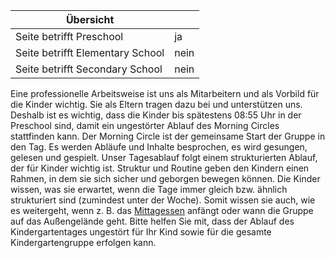 | Übersicht | |
| --- | --- |
| Seite betrifft Preschool | ja |
| Seite betrifft Elementary School | nein |
| Seite betrifft Secondary School | nein |

Eine professionelle Arbeitsweise ist uns als Mitarbeitern und als Vorbild für die Kinder wichtig. Sie als Eltern tragen dazu bei und unterstützen uns. Deshalb ist es wichtig, dass die Kinder bis spätestens 08:55 Uhr in der Preschool sind, damit ein ungestörter Ablauf des Morning Circles stattfinden kann. Der Morning Circle ist der gemeinsame Start der Gruppe in den Tag. Es werden Abläufe und Inhalte besprochen, es wird gesungen, gelesen und gespielt. Unser Tagesablauf folgt einem strukturierten Ablauf, der für Kinder wichtig ist. Struktur und Routine geben den Kindern einen Rahmen, in dem sie sich sicher und geborgen bewegen können. Die Kinder wissen, was sie erwartet, wenn die Tage immer gleich bzw. ähnlich strukturiert sind (zumindest unter der Woche). Somit wissen sie auch, wie es weitergeht, wenn z. B. das [Mittagessen](https://de.wiki.accadis-isb.net/Ern%C3%A4hrung_und_Schulessen "Ernährung und Schulessen") anfängt oder wann die Gruppe auf das Außengelände geht. Bitte helfen Sie mit, dass der Ablauf des Kindergartentages ungestört für Ihr Kind sowie für die gesamte Kindergartengruppe erfolgen kann.